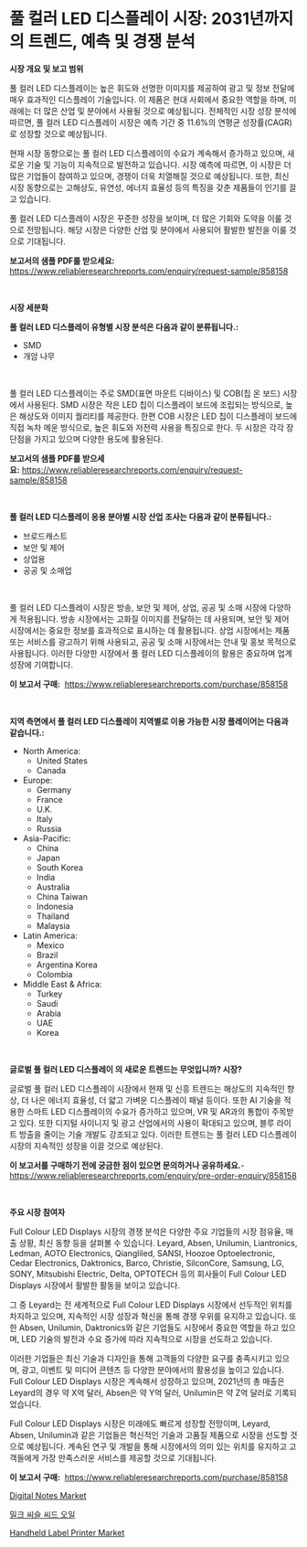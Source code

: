 <p><h1>풀 컬러 LED 디스플레이 시장: 2031년까지의 트렌드, 예측 및 경쟁 분석</h1></p><p><strong>시장 개요 및 보고 범위</strong></p>
<p><p>풀 컬러 LED 디스플레이는 높은 휘도와 선명한 이미지를 제공하여 광고 및 정보 전달에 매우 효과적인 디스플레이 기술입니다. 이 제품은 현대 사회에서 중요한 역할을 하며, 미래에는 더 많은 산업 및 분야에서 사용될 것으로 예상됩니다. 전체적인 시장 성장 분석에 따르면, 풀 컬러 LED 디스플레이 시장은 예측 기간 중 11.6%의 연평균 성장률(CAGR)로 성장할 것으로 예상됩니다.</p><p>현재 시장 동향으로는 풀 컬러 LED 디스플레이의 수요가 계속해서 증가하고 있으며, 새로운 기술 및 기능이 지속적으로 발전하고 있습니다. 시장 예측에 따르면, 이 시장은 더 많은 기업들이 참여하고 있으며, 경쟁이 더욱 치열해질 것으로 예상됩니다. 또한, 최신 시장 동향으로는 고해상도, 유연성, 에너지 효율성 등의 특징을 갖춘 제품들이 인기를 끌고 있습니다.</p><p>풀 컬러 LED 디스플레이 시장은 꾸준한 성장을 보이며, 더 많은 기회와 도약을 이룰 것으로 전망됩니다. 해당 시장은 다양한 산업 및 분야에서 사용되어 활발한 발전을 이룰 것으로 기대됩니다.</p></p>
<p><strong>보고서의 샘플 PDF를 받으세요:</strong> <a href="https://www.reliableresearchreports.com/enquiry/request-sample/858158">https://www.reliableresearchreports.com/enquiry/request-sample/858158</a></p>
<p>&nbsp;</p>
<p><strong>시장 세분화</strong></p>
<p><strong>풀 컬러 LED 디스플레이 유형별 시장 분석은 다음과 같이 분류됩니다.:</strong></p>
<p><ul><li>SMD</li><li>개암 나무</li></ul></p>
<p>&nbsp;</p>
<p><p>풀 컬러 LED 디스플레이는 주로 SMD(표면 마운트 디바이스) 및 COB(칩 온 보드) 시장에서 사용된다. SMD 시장은 작은 LED 칩이 디스플레이 보드에 조립되는 방식으로, 높은 해상도와 이미지 퀄리티를 제공한다. 한편 COB 시장은 LED 칩이 디스플레이 보드에 직접 녹차 메운 방식으로, 높은 휘도와 저전력 사용을 특징으로 한다. 두 시장은 각각 장단점을 가지고 있으며 다양한 용도에 활용된다.</p></p>
<p><strong>보고서의 샘플 PDF를 받으세요:</strong>&nbsp;<a href="https://www.reliableresearchreports.com/enquiry/request-sample/858158">https://www.reliableresearchreports.com/enquiry/request-sample/858158</a></p>
<p>&nbsp;</p>
<p><strong> 풀 컬러 LED 디스플레이 응용 분야별 시장 산업 조사는 다음과 같이 분류됩니다.:</strong></p>
<p><ul><li>브로드캐스트</li><li>보안 및 제어</li><li>상업용</li><li>공공 및 소매업</li></ul></p>
<p>&nbsp;</p>
<p><p>풀 컬러 LED 디스플레이 시장은 방송, 보안 및 제어, 상업, 공공 및 소매 시장에 다양하게 적용됩니다. 방송 시장에서는 고화질 이미지를 전달하는 데 사용되며, 보안 및 제어 시장에서는 중요한 정보를 효과적으로 표시하는 데 활용됩니다. 상업 시장에서는 제품 또는 서비스를 광고하기 위해 사용되고, 공공 및 소매 시장에서는 안내 및 홍보 목적으로 사용됩니다. 이러한 다양한 시장에서 풀 컬러 LED 디스플레이의 활용은 중요하며 업계 성장에 기여합니다.</p></p>
<p><strong>이 보고서 구매:</strong>&nbsp; <a href="https://www.reliableresearchreports.com/purchase/858158">https://www.reliableresearchreports.com/purchase/858158</a></p>
<p>&nbsp;</p>
<p><strong>지역 측면에서 풀 컬러 LED 디스플레이 지역별로 이용 가능한 시장 플레이어는 다음과 같습니다.:</strong></p>
<p><ul>
    <li>
        North America:
        <ul>
            <li>United States</li>
            <li>Canada</li>
        </ul>
    </li>
    <li>
        Europe:
        <ul>
            <li>Germany</li>
            <li>France</li>
            <li>U.K.</li>
            <li>Italy</li>
            <li>Russia</li>
        </ul>
    </li>
    <li>
        Asia-Pacific:
        <ul>
            <li>China</li>
            <li>Japan</li>
            <li>South Korea</li>
            <li>India</li>
            <li>Australia</li>
            <li>China Taiwan</li>
            <li>Indonesia</li>
            <li>Thailand</li>
            <li>Malaysia</li>
        </ul>
    </li>
    <li>
        Latin America:
        <ul>
            <li>Mexico</li>
            <li>Brazil</li>
            <li>Argentina Korea</li>
            <li>Colombia</li>
        </ul>
    </li>
    <li>
        Middle East & Africa:
        <ul>
            <li>Turkey</li>
            <li>Saudi</li>
            <li>Arabia</li>
            <li>UAE</li>
            <li>Korea</li>
        </ul>
    </li>
    </ul></p>
<p>&nbsp;</p>
<p><strong>글로벌 풀 컬러 LED 디스플레이 의 새로운 트렌드는 무엇입니까? 시장?</strong></p>
<p><p>글로벌 풀 컬러 LED 디스플레이 시장에서 현재 및 신흥 트렌드는 해상도의 지속적인 향상, 더 나은 에너지 효율성, 더 얇고 가벼운 디스플레이 패널 등이다. 또한 AI 기술을 적용한 스마트 LED 디스플레이의 수요가 증가하고 있으며, VR 및 AR과의 통합이 주목받고 있다. 또한 디지털 사이니지 및 광고 산업에서의 사용이 확대되고 있으며, 블루 라이트 방출을 줄이는 기술 개발도 강조되고 있다. 이러한 트렌드는 풀 컬러 LED 디스플레이 시장의 지속적인 성장을 이끌 것으로 예상된다.</p></p>
<p><strong>이 보고서를 구매하기 전에 궁금한 점이 있으면 문의하거나 공유하세요.</strong>- <a href="https://www.reliableresearchreports.com/enquiry/pre-order-enquiry/858158">https://www.reliableresearchreports.com/enquiry/pre-order-enquiry/858158</a></p>
<p>&nbsp;</p>
<p><strong>주요 시장 참여자</strong></p>
<p><p>Full Colour LED Displays 시장의 경쟁 분석은 다양한 주요 기업들의 시장 점유율, 매출 상황, 최신 동향 등을 살펴볼 수 있습니다. Leyard, Absen, Unilumin, Liantronics, Ledman, AOTO Electronics, Qiangliled, SANSI, Hoozoe Optoelectronic, Cedar Electronics, Daktronics, Barco, Christie, SilconCore, Samsung, LG, SONY, Mitsubishi Electric, Delta, OPTOTECH 등의 회사들이 Full Colour LED Displays 시장에서 활발한 활동을 보이고 있습니다.</p><p>그 중 Leyard는 전 세계적으로 Full Colour LED Displays 시장에서 선두적인 위치를 차지하고 있으며, 지속적인 시장 성장과 혁신을 통해 경쟁 우위를 유지하고 있습니다. 또한 Absen, Unilumin, Daktronics와 같은 기업들도 시장에서 중요한 역할을 하고 있으며, LED 기술의 발전과 수요 증가에 따라 지속적으로 시장을 선도하고 있습니다.</p><p>이러한 기업들은 최신 기술과 디자인을 통해 고객들의 다양한 요구를 충족시키고 있으며, 광고, 이벤트 및 미디어 콘텐츠 등 다양한 분야에서의 활용성을 높이고 있습니다. Full Colour LED Displays 시장은 계속해서 성장하고 있으며, 2021년의 총 매출은 Leyard의 경우 약 X억 달러, Absen은 약 Y억 달러, Unilumin은 약 Z억 달러로 기록되었습니다.</p><p>Full Colour LED Displays 시장은 미래에도 빠르게 성장할 전망이며, Leyard, Absen, Unilumin과 같은 기업들은 혁신적인 기술과 고품질 제품으로 시장을 선도할 것으로 예상됩니다. 계속된 연구 및 개발을 통해 시장에서의 의미 있는 위치를 유지하고 고객들에게 가장 만족스러운 서비스를 제공할 것으로 기대됩니다.</p></p>
<p><strong>이 보고서 구매:</strong>&nbsp;&nbsp;<a href="https://www.reliableresearchreports.com/purchase/858158">https://www.reliableresearchreports.com/purchase/858158</a></p>
<p><p><a href="https://github.com/julyju69/Market-Research-Report-List-2/blob/main/digital-notes-market.md">Digital Notes Market</a></p><p><a href="https://github.com/CorEmtymerich56566/Market-Research-Report-List-1/blob/main/28871929290.md">밀크 씨슬 씨드 오일</a></p><p><a href="https://github.com/nathandecarvalho/Market-Research-Report-List-2/blob/main/handheld-label-printer-market.md">Handheld Label Printer Market</a></p></p>
